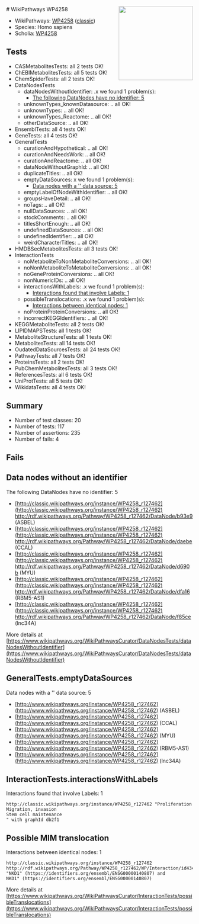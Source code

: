 <img style="float: right; width: 200px" src="https://upload.wikimedia.org/wikipedia/commons/thumb/8/83/Wplogo_with_text_500.png/640px-Wplogo_with_text_500.png" />
# WikiPathways WP4258

* WikiPathways: [WP4258](https://wikipathways.org/pathways/WP4258) ([classic](https://classic.wikipathways.org/instance/WP4258))
* Species: Homo sapiens
* Scholia: [WP4258](https://scholia.toolforge.org/wikipathways/WP4258)
## Tests
* CASMetabolitesTests: all 2 tests OK!
* ChEBIMetabolitesTests: all 5 tests OK!
* ChemSpiderTests: all 2 tests OK!
* DataNodesTests
    * dataNodesWithoutIdentifier: .x we found 1 problem(s):
        * [The following DataNodes have no identifier: 5](#d2d32fa4)
    * unknownTypes_knownDatasource: .. all OK!
    * unknownTypes: .. all OK!
    * unknownTypes_Reactome: .. all OK!
    * otherDataSource: .. all OK!
* EnsemblTests: all 4 tests OK!
* GeneTests: all 4 tests OK!
* GeneralTests
    * curationAndHypothetical: .. all OK!
    * curationAndNeedsWork: .. all OK!
    * curationAndReactome: .. all OK!
    * dataNodeWithoutGraphId: .. all OK!
    * duplicateTitles: .. all OK!
    * emptyDataSources: x we found 1 problem(s):
        * [Data nodes with a '' data source: 5](#3d121fd0)
    * emptyLabelOfNodeWithIdentifier: .. all OK!
    * groupsHaveDetail: .. all OK!
    * noTags: .. all OK!
    * nullDataSources: .. all OK!
    * stockComments: .. all OK!
    * titlesShortEnough: .. all OK!
    * undefinedDataSources: .. all OK!
    * undefinedIdentifier: .. all OK!
    * weirdCharacterTitles: .. all OK!
* HMDBSecMetabolitesTests: all 3 tests OK!
* InteractionTests
    * noMetaboliteToNonMetaboliteConversions: .. all OK!
    * noNonMetaboliteToMetaboliteConversions: .. all OK!
    * noGeneProteinConversions: .. all OK!
    * nonNumericIDs: .. all OK!
    * interactionsWithLabels: .x we found 1 problem(s):
        * [Interactions found that involve Labels: 1](#630d2678)
    * possibleTranslocations: .x we found 1 problem(s):
        * [Interactions between identical nodes: 1](#1c118206)
    * noProteinProteinConversions: .. all OK!
    * incorrectKEGGIdentifiers: .. all OK!
* KEGGMetaboliteTests: all 2 tests OK!
* LIPIDMAPSTests: all 1 tests OK!
* MetaboliteStructureTests: all 1 tests OK!
* MetabolitesTests: all 14 tests OK!
* OudatedDataSourcesTests: all 24 tests OK!
* PathwayTests: all 7 tests OK!
* ProteinsTests: all 2 tests OK!
* PubChemMetabolitesTests: all 3 tests OK!
* ReferencesTests: all 6 tests OK!
* UniProtTests: all 5 tests OK!
* WikidataTests: all 4 tests OK!


## Summary

* Number of test classes: 20
* Number of tests: 117
* Number of assertions: 235
* Number of fails: 4

## Fails

<a name="d2d32fa4" />

## Data nodes without an identifier

The following DataNodes have no identifier: 5

* [http://classic.wikipathways.org/instance/WP4258_r127462](http://classic.wikipathways.org/instance/WP4258_r127462) http://rdf.wikipathways.org/Pathway/WP4258_r127462/DataNode/b93e9 (ASBEL)
* [http://classic.wikipathways.org/instance/WP4258_r127462](http://classic.wikipathways.org/instance/WP4258_r127462) http://rdf.wikipathways.org/Pathway/WP4258_r127462/DataNode/daebe (CCAL)
* [http://classic.wikipathways.org/instance/WP4258_r127462](http://classic.wikipathways.org/instance/WP4258_r127462) http://rdf.wikipathways.org/Pathway/WP4258_r127462/DataNode/d690b (MYU)
* [http://classic.wikipathways.org/instance/WP4258_r127462](http://classic.wikipathways.org/instance/WP4258_r127462) http://rdf.wikipathways.org/Pathway/WP4258_r127462/DataNode/dfa16 (RBM5-AS1)
* [http://classic.wikipathways.org/instance/WP4258_r127462](http://classic.wikipathways.org/instance/WP4258_r127462) http://rdf.wikipathways.org/Pathway/WP4258_r127462/DataNode/f85ce (lnc34A)


More details at [https://www.wikipathways.org/WikiPathwaysCurator/DataNodesTests/dataNodesWithoutIdentifier](https://www.wikipathways.org/WikiPathwaysCurator/DataNodesTests/dataNodesWithoutIdentifier)

<a name="3d121fd0" />

## GeneralTests.emptyDataSources

Data nodes with a '' data source: 5

* [http://www.wikipathways.org/instance/WP4258_r127462](http://www.wikipathways.org/instance/WP4258_r127462) (ASBEL)
* [http://www.wikipathways.org/instance/WP4258_r127462](http://www.wikipathways.org/instance/WP4258_r127462) (CCAL)
* [http://www.wikipathways.org/instance/WP4258_r127462](http://www.wikipathways.org/instance/WP4258_r127462) (MYU)
* [http://www.wikipathways.org/instance/WP4258_r127462](http://www.wikipathways.org/instance/WP4258_r127462) (RBM5-AS1)
* [http://www.wikipathways.org/instance/WP4258_r127462](http://www.wikipathways.org/instance/WP4258_r127462) (lnc34A)


<a name="630d2678" />

## InteractionTests.interactionsWithLabels

Interactions found that involve Labels: 1
```
http://classic.wikipathways.org/instance/WP4258_r127462 "Proliferation
Migration, invasion
Stem cell maintenance
" with graphId db2f1
```

<a name="1c118206" />

## Possible MIM translocation

Interactions between identical nodes: 1
```
http://classic.wikipathways.org/instance/WP4258_r127462 http://rdf.wikipathways.org/Pathway/WP4258_r127462/WP/Interaction/id434361a7 "NKD1" (https://identifiers.org/ensembl/ENSG00000140807) and 
NKD1" (https://identifiers.org/ensembl/ENSG00000140807)
```

More details at [https://www.wikipathways.org/WikiPathwaysCurator/InteractionTests/possibleTranslocations](https://www.wikipathways.org/WikiPathwaysCurator/InteractionTests/possibleTranslocations)

